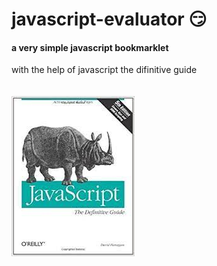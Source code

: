 # javascript-evaluator 😏                                 
#### a very simple javascript bookmarklet 
 
with the help of javascript the difinitive guide<br/><br/><br/>
![difinitive guide](download.jpg)
